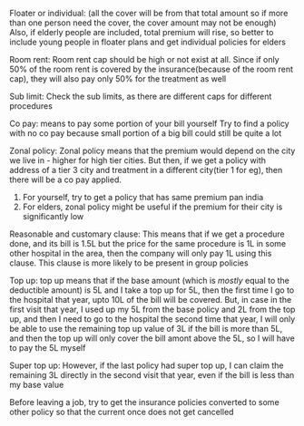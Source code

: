 Floater or individual: 
(all the cover will be from that total amount so if more than one person need the cover, the cover amount may not be enough)
Also, if elderly people are included, total premium will rise, so better to include young people in floater plans and get individual policies for elders

Room rent:
Room rent cap should be high or not exist at all. Since if only 50% of the room rent is covered by the insurance(because of the room rent cap), they will also pay only 50% for the treatment as well

Sub limit:
Check the sub limits, as there are different caps for different procedures

Co pay:
means to pay some portion of your bill yourself
Try to find a policy with no co pay because small portion of a big bill could still be quite a lot

Zonal policy:
Zonal policy means that the premium would depend on the city we live in - higher for high tier cities. But then, if we get a policy with address of a tier 3 city and treatment in a different city(tier 1 for eg), then there will be a co pay applied.
1. For yourself, try to get a policy that has same premium pan india
2. For elders, zonal policy might be useful if the premium for their city is significantly low

Reasonable and customary clause:
This means that if we get a procedure done, and its bill is 1.5L but the price for the same procedure is 1L in some other hospital in the area, then the company will only pay 1L using this clause.
This clause is more likely to be present in group policies

Top up:
top up means that if the base amount (which is *mostly* equal to the deductible amount) is 5L and I take a top up for 5L, then the first time I go to the hospital that year, upto 10L of the bill will be covered.
But, in case in the first visit that year, I used up my 5L from the base policy and 2L from the top up, and then I need to go to the hospital the second time that year, I will only be able to use the remaining top up value of 3L if the bill is more than 5L, and then the top up will only cover the bill amont above the 5L, so I will have to pay the 5L myself

Super top up:
However, if the last policy had super top up, I can claim the remaining 3L directly in the second visit that year, even if the bill is less than my base value


Before leaving a job, try to get the insurance policies converted  to some other policy so that the current once does not get cancelled

